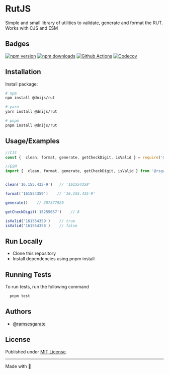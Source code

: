 
# RutJS

Simple and small library of utilities to validate, generate and format the RUT. Works with CJS and ESM


## Badges

[![npm version][npm-version-src]][npm-version-href]
[![npm downloads][npm-downloads-src]][npm-downloads-href]
[![Github Actions][github-actions-src]][github-actions-href]
[![Codecov][codecov-src]][codecov-href]


[npm-version-src]: https://img.shields.io/npm/v/@dnijs/rut?style=flat-square
[npm-version-href]: https://npmjs.com/package/@dnijs/rut

[npm-downloads-src]: https://img.shields.io/npm/dm/@dnijs/rut?style=flat-square
[npm-downloads-href]: https://npmjs.com/package/@dnijs/rut

[github-actions-src]: https://img.shields.io/github/workflow/status/unjs/@dnijs/rut/ci/main?style=flat-square
[github-actions-href]: https://github.com/unjs/@dnijs/rut/actions?query=workflow%3Aci

[codecov-src]: https://img.shields.io/codecov/c/gh/unjs/@dnijs/rut/main?style=flat-square
[codecov-href]: https://codecov.io/gh/unjs/@dnijs/rut

## Installation

Install package:

```bash
# npm
npm install @dnijs/rut

# yarn
yarn install @dnijs/rut

# pnpm
pnpm install @dnijs/rut
```
    
## Usage/Examples

```javascript
//CJS
const {  clean, format, generate, getCheckDigit, isValid } = require('@rsgarate/rut')

//ESM
import {  clean, format, generate, getCheckDigit, isValid } from '@rsgarate/rut'


clean('16.155.435-9')   // '161554359'

format('161554359')    // '16.155.435-9'

generate()    // 207377929

getCheckDigit('15255657')    // 8

isValid('161554359')    // true
isValid('161554358')    // false

```


## Run Locally

* Clone this repository
* Install dependencies using pnpm install



## Running Tests

To run tests, run the following command

```bash
  pnpm test
```


## Authors

- [@ramsesgarate](https://www.github.com/ramsesgarate)

## License

Published under [MIT License](./LICENSE).
 
---
Made with 💛